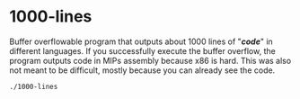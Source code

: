 # 1000-lines

Buffer overflowable program that outputs about 1000 lines of "***code***" in different languages. If you successfully execute the buffer overflow, the program outputs code in MIPs assembly because x86 is hard. This was also not meant to be difficult, mostly because you can already see the code.

```
./1000-lines
```
